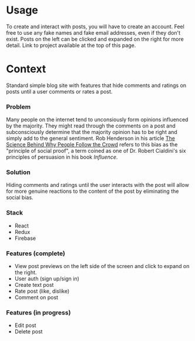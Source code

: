 # Usage
To create and interact with posts, you will have to create an account. Feel free to use any fake names and fake email addresses, even if they don't exist. Posts on the left can be clicked and expanded on the right for more detail. Link to project available at the top of this page.

# Context
Standard simple blog site with features that hide comments and ratings on posts until a user comments or rates a post. 

### Problem
Many people on the internet tend to unconsiously form opinions influenced by the majority. They might read through the comments on a post and subconsciously determine that the majority opinion has to be right and simply add to the general sentiment. Rob Henderson in his article [The Science Behind Why People Follow the Crowd](https://www.psychologytoday.com/us/blog/after-service/201705/the-science-behind-why-people-follow-the-crowd) refers to this bias as the "principle of social proof", a term coined as one of Dr. Robert Cialdini's six principles of persuasion in his book *Influence*.

### Solution
Hiding comments and ratings until the user interacts with the post will allow for more genuine reactions to the content of the post by eliminating the social bias.

### Stack
- React
- Redux
- Firebase

### Features (complete)
- View post previews on the left side of the screen and click to expand on the right.
- User auth (sign up/sign in)
- Create text post
- Rate post (like, dislike)
- Comment on post

### Features (in progress)
- Edit post
- Delete post
